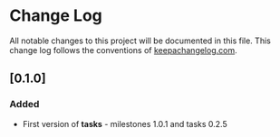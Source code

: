 # Change Log
All notable changes to this project will be documented in this file. This change log follows the conventions of [keepachangelog.com](http://keepachangelog.com/).

## [0.1.0]
### Added
- First version of **tasks** - milestones 1.0.1 and tasks 0.2.5

